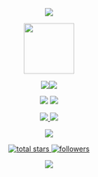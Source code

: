 <!--📊💬STATTITLE / 🌐WEBSITE: https://textanim.com/ -->
<p align="center">
<img src="https://i.imgur.com/YCw47Dm.gif">

<!--🖼️OCTOCAT-->
<p align="center">
<img src="https://media.giphy.com/media/IP7sarl7C5lSFCw9rG/giphy.gif"  width="100px" height="100px"></p>

<!--📊STATSGRAPH / 🌐WEBSITE: https://github.com/anuraghazra/github-readme-stats -->
<p align="center">
<img src="https://github-readme-stats.vercel.app/api?username=AsafMeizner&show_icons=true&theme=merko&count_private=true"><img src="https://github-readme-streak-stats.herokuapp.com?user=AsafMeizner&theme=merko&date_format=M%20j%5B%2C%20Y%5D">

<!--📙LANGUAGES / 🌐WEBSITE: https://github.com/anuraghazra/github-readme-stats -->
<p align="center">
<img src="https://github-readme-stats.vercel.app/api/top-langs/?username=AsafMeizner&layout=compact&theme=merko&langs_count=10&hide=tex,html,javascript,css,typescript,scss">
<img src="https://github-readme-stats.vercel.app/api/top-langs/?username=AsafMeizner&layout=compact&theme=merko&langs_count=10&hide=java,python,batchfile,vbscript,c%23">

<!--✨REPO / 🌐WEBSITE: https://github.com/anuraghazra/github-readme-stats -->
<p align="center">
<a href="https://github.com/MA5951"> 
<img src="https://github-readme-stats.vercel.app/api/pin/?username=AsafMeizner&repo=fun-code&theme=merko&show_owner">
<img src="https://github-readme-stats.vercel.app/api/pin/?username=MA5951&repo=MAutils&theme=merko">

<!--👨‍💻STACKOVERFLOW / 🌐WEBSITE: https://github.com/omidnikrah/github-readme-stackoverflow -->
<p align="center">
<a href="https://stackoverflow.com/users/14602915/asaf meizner"><img src="https://github-readme-stackoverflow.vercel.app/?userID=15829321&theme=dark">

<!--📛BADGES / 🌐WEBSITE: https://github.com/DenverCoder1/custom-icon-badges -->
<p align="center">
  <a href="https://github.com/AsafMeizner?tab=repositories&sort=stargazers">
    <img alt="total stars" title="Total stars on GitHub" src="https://custom-icon-badges.herokuapp.com/badge/dynamic/json?logo=star&color=55960c&labelColor=488207&label=Stars&style=for-the-badge&query=%24.stars&url=https://api.github-star-counter.workers.dev/user/AsafMeizner"/></a><a href="https://github.com/AsafMeizner?tab=followers"><a href="https://github.com/AsafMeizner?tab=followers">
    <img alt="followers" title="Follow me on Github" src="https://custom-icon-badges.herokuapp.com/github/followers/AsafMeizner?color=23960c&labelColor=188207&style=for-the-badge&logo=person-add&label=Followers&logoColor=white"/></a>
    
<!--👀VIEWS / 🌐WEBSITE: https://github.com/antonkomarev/github-profile-views-counter -->
<p align="center">
<img src="https://komarev.com/ghpvc/?username=AsafMeizner&color=0E9C47&style=for-the-badge">

